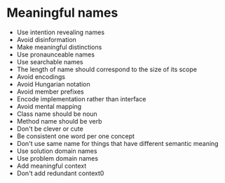   # Meaningful names
  
- Use intention revealing names
- Avoid disinformation
- Make meaningful distinctions
- Use pronaunceable names
- Use searchable names
- The length of name should correspond to the size of its scope
- Avoid encodings
- Avoid Hungarian notation
- Avoid member prefixes
- Encode implementation rather than interface
- Avoid mental mapping
- Class name should be noun
- Method name should be verb
- Don't be clever or cute
- Be consistent one word per one concept
- Don't use same name for things that have different semantic meaning
- Use solution domain names
- Use problem domain names
- Add meaningful context
- Don't add redundant context0
